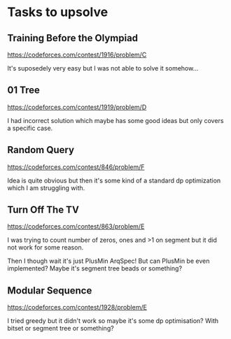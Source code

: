 # Tasks to upsolve

## Training Before the Olympiad
https://codeforces.com/contest/1916/problem/C

It's suposedely very easy but I was not able to solve it somehow...

## 01 Tree
https://codeforces.com/contest/1919/problem/D

I had incorrect solution which maybe has some good ideas but only covers a specific case.

## Random Query
https://codeforces.com/contest/846/problem/F

Idea is quite obvious but then it's some kind of a standard dp optimization which I am struggling with.

## Turn Off The TV
https://codeforces.com/contest/863/problem/E

I was trying to count number of zeros, ones and >1 on segment but it did not work for some reason.

Then I though wait it's just PlusMin ArqSpec! But can PlusMin be even implemented? Maybe it's segment tree beads or something?

## Modular Sequence 
https://codeforces.com/contest/1928/problem/E

I tried greedy but it didn't work so maybe it's some dp optimisation? With bitset or segment tree or something?
